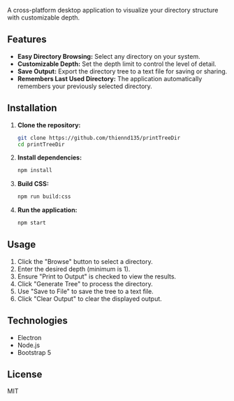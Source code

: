 A cross-platform desktop application to visualize your directory structure with customizable depth.

## Features

* **Easy Directory Browsing:** Select any directory on your system.
* **Customizable Depth:** Set the depth limit to control the level of detail.
* **Save Output:** Export the directory tree to a text file for saving or sharing.
* **Remembers Last Used Directory:** The application automatically remembers your previously selected directory.

## Installation

1.  **Clone the repository:**

    ```bash
    git clone https://github.com/thiennd135/printTreeDir
    cd printTreeDir
    ```
2.  **Install dependencies:**

    ```bash
    npm install
    ```
3. **Build CSS:**

    ```bash
    npm run build:css
    ```

4.  **Run the application:**

    ```bash
    npm start
    ```

## Usage

1.  Click the "Browse" button to select a directory.
2.  Enter the desired depth (minimum is 1).
3.  Ensure "Print to Output" is checked to view the results.
4.  Click "Generate Tree" to process the directory.
5.  Use "Save to File" to save the tree to a text file.
6.  Click "Clear Output" to clear the displayed output.

## Technologies

* Electron
* Node.js
* Bootstrap 5

## License

MIT

